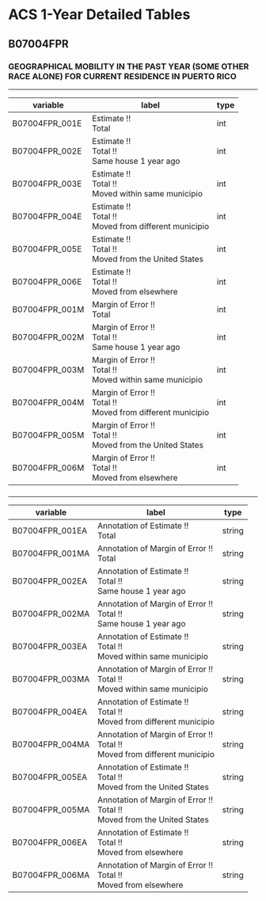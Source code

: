 # ACS 1-Year Detailed Tables

## B07004FPR

### GEOGRAPHICAL MOBILITY IN THE PAST YEAR (SOME OTHER RACE ALONE) FOR CURRENT RESIDENCE IN PUERTO RICO

___

| variable | label | type |
| ----- | ----- | ----- |
| B07004FPR_001E | Estimate !!<br>Total | int |
| B07004FPR_002E | Estimate !!<br>Total !!<br>Same house 1 year ago | int |
| B07004FPR_003E | Estimate !!<br>Total !!<br>Moved within same municipio | int |
| B07004FPR_004E | Estimate !!<br>Total !!<br>Moved from different municipio | int |
| B07004FPR_005E | Estimate !!<br>Total !!<br>Moved from the United States | int |
| B07004FPR_006E | Estimate !!<br>Total !!<br>Moved from elsewhere | int |
| B07004FPR_001M | Margin of Error !!<br>Total | int |
| B07004FPR_002M | Margin of Error !!<br>Total !!<br>Same house 1 year ago | int |
| B07004FPR_003M | Margin of Error !!<br>Total !!<br>Moved within same municipio | int |
| B07004FPR_004M | Margin of Error !!<br>Total !!<br>Moved from different municipio | int |
| B07004FPR_005M | Margin of Error !!<br>Total !!<br>Moved from the United States | int |
| B07004FPR_006M | Margin of Error !!<br>Total !!<br>Moved from elsewhere | int |
### 

___

| variable | label | type |
| ----- | ----- | ----- |
| B07004FPR_001EA | Annotation of Estimate !!<br>Total | string |
| B07004FPR_001MA | Annotation of Margin of Error !!<br>Total | string |
| B07004FPR_002EA | Annotation of Estimate !!<br>Total !!<br>Same house 1 year ago | string |
| B07004FPR_002MA | Annotation of Margin of Error !!<br>Total !!<br>Same house 1 year ago | string |
| B07004FPR_003EA | Annotation of Estimate !!<br>Total !!<br>Moved within same municipio | string |
| B07004FPR_003MA | Annotation of Margin of Error !!<br>Total !!<br>Moved within same municipio | string |
| B07004FPR_004EA | Annotation of Estimate !!<br>Total !!<br>Moved from different municipio | string |
| B07004FPR_004MA | Annotation of Margin of Error !!<br>Total !!<br>Moved from different municipio | string |
| B07004FPR_005EA | Annotation of Estimate !!<br>Total !!<br>Moved from the United States | string |
| B07004FPR_005MA | Annotation of Margin of Error !!<br>Total !!<br>Moved from the United States | string |
| B07004FPR_006EA | Annotation of Estimate !!<br>Total !!<br>Moved from elsewhere | string |
| B07004FPR_006MA | Annotation of Margin of Error !!<br>Total !!<br>Moved from elsewhere | string |

